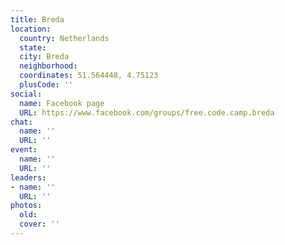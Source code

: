 ```yaml
---
title: Breda
location:
  country: Netherlands
  state: 
  city: Breda
  neighborhood: 
  coordinates: 51.564448, 4.75123
  plusCode: ''
social:
  name: Facebook page
  URL: https://www.facebook.com/groups/free.code.camp.breda
chat:
  name: ''
  URL: ''
event:
  name: ''
  URL: ''
leaders:
- name: ''
  URL: ''
photos:
  old: 
  cover: ''
---
```

